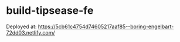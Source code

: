 # build-tipsease-fe

Deployed at: https://5cb61c4754d74605217aaf85--boring-engelbart-72dd03.netlify.com/
